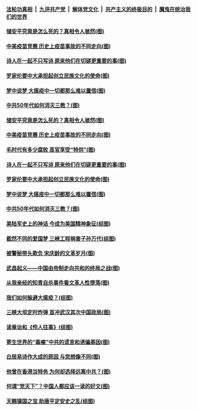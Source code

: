 

####  [法轮功真相](../../../../basic/blob/master/README.md?t=04012201) &nbsp;|&nbsp; [九评共产党](../../../../9ping.md/blob/master/README.md?t=04012201) &nbsp;|&nbsp; [解体党文化](../../../../jtdwh.md/blob/master/README.md?t=04012201)  &nbsp;|&nbsp; [共产主义的终极目的](../../../../gczydzjmd.md/blob/master/README.md?t=04012201) &nbsp;|&nbsp; [魔鬼在统治我们的世界](../../../../mgztzwmdsj.md/blob/master/README.md?t=04012201) 

#### [储安平究竟是怎么死的？真相令人骇然(图)](../pages/p6/927013.md?t=04012201) 

#### [中美疫苗竞赛 历史上疫苗事故的不同走向(图)](../pages/p6/928120.md?t=04012201) 

#### [诗人在一起不只写诗 原来他们在切磋更重要的事(图)](../pages/p6/927316.md?t=04012201) 

#### [罗家伦要中大承担起创立民族文化的使命(图)](../pages/p6/927266.md?t=04012201) 

#### [梦中说梦 大瘟疫中一切都那么难以置信(图)](../pages/p6/928079.md?t=04012201) 

#### [中共50年代如何消灭三教？(图)](../pages/p6/927595.md?t=04012201) 

#### [储安平究竟是怎么死的？真相令人骇然(图)](../pages/p6/927013.md?t=04012201) 

#### [中美疫苗竞赛 历史上疫苗事故的不同走向(图)](../pages/p6/928120.md?t=04012201) 

#### [毛时代有多少腐败 高官享受“特供”(图)](../pages/p6/927846.md?t=04012201) 

#### [诗人在一起不只写诗 原来他们在切磋更重要的事(图)](../pages/p6/927316.md?t=04012201) 

#### [罗家伦要中大承担起创立民族文化的使命(图)](../pages/p6/927266.md?t=04012201) 

#### [梦中说梦 大瘟疫中一切都那么难以置信(图)](../pages/p6/928079.md?t=04012201) 

#### [中共50年代如何消灭三教？(图)](../pages/p6/927595.md?t=04012201) 

#### [美陆军史上的神话 今成为美国精神象征(组图)](../pages/p6/919613.md?t=04012201) 

#### [截然不同的爱国梦 三峡工程祸害子孙万代(组图)](../pages/p6/927244.md?t=04012201) 

#### [被警秘带头欺负 宋庆龄的文革岁月(图)](../pages/p6/927325.md?t=04012201) 

#### [武昌起义——中国由帝制走向共和的终局之战(图)](../pages/p6/927406.md?t=04012201) 

#### [从我亲经的知青自杀事件看文革人性堕落(图)](../pages/p6/927505.md?t=04012201) 

#### [我们如何躲避大瘟疫？(组图)](../pages/p6/927748.md?t=04012201) 

#### [三峡大坝定时炸弹 首冲武汉其次中国政局(图)](../pages/p6/927243.md?t=04012201) 

#### [读章诒和《伶人往事》(组图)](../pages/p6/927074.md?t=04012201) 

#### [寄生世界的“毒瘤”中共的谎言和诱骗基因(图)](../pages/p6/927034.md?t=04012201) 

#### [白居易诗作大成的原因 与您想像不同(图)](../pages/p6/927315.md?t=04012201) 

#### [他曾在香港当特务 为何却选择远离中共？(图)](../pages/p6/927267.md?t=04012201) 

#### [何谓“党天下”？中国人都应该一读的好文(图)](../pages/p6/927041.md?t=04012201) 

#### [天赐镇国之宝 助唐平定安史之乱(组图)](../pages/p6/927076.md?t=04012201) 

